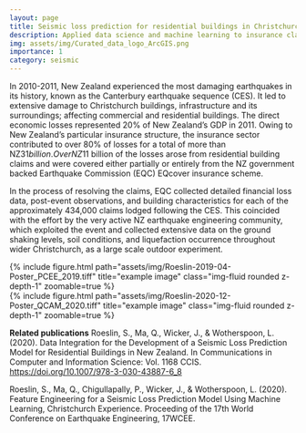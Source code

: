 ```yaml
---
layout: page
title: Seismic loss prediction for residential buildings in Christchurch
description: Applied data science and machine learning to insurance claims data related the 2010-2011 Canterbury Earthquake Sequence (CES)
img: assets/img/Curated_data_logo_ArcGIS.png
importance: 1
category: seismic
---
```


In 2010-2011, New Zealand experienced the most damaging earthquakes in its history, known as the Canterbury earthquake sequence (CES). It led to extensive damage to Christchurch buildings, infrastructure and its surroundings; affecting commercial and residential buildings. The direct economic losses represented 20% of New Zealand’s GDP in 2011. Owing to New Zealand’s particular insurance structure, the insurance sector contributed to over 80% of losses for a total of more than NZ$31 billion. Over NZ$11 billion of the losses arose from residential building claims and were covered either partially or entirely from the NZ government backed Earthquake Commission (EQC) EQcover insurance scheme.

In the process of resolving the claims, EQC collected detailed financial loss data, post-event observations, and building characteristics for each of the approximately 434,000 claims lodged following the CES. This coincided with the effort by the very active NZ earthquake engineering community, which exploited the event and collected extensive data on the ground shaking levels, soil conditions, and liquefaction occurrence throughout wider Christchurch, as a large scale outdoor experiment.

<div class="row">
    <div class="col-sm mt-3 mt-md-0">
        {% include figure.html path="assets/img/Roeslin-2019-04-Poster_PCEE_2019.tiff" title="example image" class="img-fluid rounded z-depth-1" zoomable=true %}
    </div>
    <div class="col-sm mt-3 mt-md-0">
        {% include figure.html path="assets/img/Roeslin-2020-12-Poster_QCAM_2020.tiff" title="example image" class="img-fluid rounded z-depth-1" zoomable=true %}
    </div>
</div>

**Related publications**
Roeslin, S., Ma, Q., Wicker, J., & Wotherspoon, L. (2020). Data Integration for the Development of a Seismic Loss Prediction Model for Residential Buildings in New Zealand. In Communications in Computer and Information Science: Vol. 1168 CCIS. <a href='https://doi.org/10.1007/978-3-030-43887-6_8'>https://doi.org/10.1007/978-3-030-43887-6_8</a>

Roeslin, S., Ma, Q., Chigullapally, P., Wicker, J., & Wotherspoon, L. (2020). Feature Engineering for a Seismic Loss Prediction Model Using Machine Learning, Christchurch Experience. Proceeding of the 17th World Conference on Earthquake Engineering, 17WCEE.
